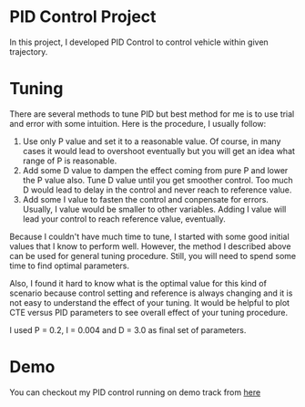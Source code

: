 # PID Control Project
In this project, I developed PID Control to control vehicle within given trajectory.

# Tuning
There are several methods to tune PID but best method for me is to use trial and error with some intuition. Here is the procedure, I usually follow:

1. Use only P value and set it to a reasonable value. Of course, in many cases it would lead to overshoot eventually but you will get an idea what range of P is reasonable.
2. Add some D value to dampen the effect coming from pure P and lower the P value also. Tune D value until you get smoother control. Too much D would lead to delay in the control and never reach to reference value.
3. Add some I value to fasten the control and conpensate for errors. Usually, I value would be smaller to other variables. Adding I value will lead your control to reach reference value, eventually.

Because I couldn't have much time to tune,  I started with some good initial values that I know to perform well. However, the method I described above can be used for general tuning procedure. Still, you will need to spend some time to find optimal parameters. 

Also, I found it hard to know what is the optimal value for this kind of scenario because control setting and reference is always changing and it is not easy to understand the effect of your tuning. It would be helpful to plot CTE versus PID parameters to see overall effect of your tuning procedure.

I used P = 0.2, I = 0.004 and D = 3.0 as final set of parameters.

# Demo

You can checkout my PID control running on demo track from [here](https://youtu.be/QrZM8JCUr24)

